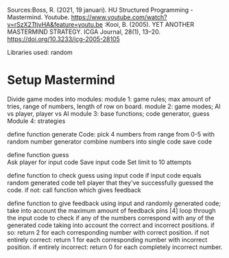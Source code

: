 Sources:Boss, R. (2021, 19 januari). HU Structured Programming - Mastermind. Youtube. https://www.youtube.com/watch?v=rSzX2TtjvHA&feature=youtu.be
       :Kooi, B. (2005). YET ANOTHER MASTERMIND STRATEGY. ICGA Journal, 28(1), 13–20. https://doi.org/10.3233/icg-2005-28105

Libraries used: 
random



# Setup Mastermind
Divide game modes into modules:
module 1: game rules; max amount of tries, range of numbers, length of row on board. 
module 2: game modes; AI vs player, player vs AI
module 3: base functions; code generator, guess
Module 4: strategies

define function generate Code:
  pick 4 numbers from range from 0-5 with random number generator
  combine numbers into single code
  save code
  
define function guess   
  Ask player for input code
  Save input code
  Set limit to 10 attempts
  
define function to check guess using input code
  if input code equals random generated code
    tell player that they've successfully guessed the code.
  if not: call function which gives feedback

define function to give feedback using input and randomly generated code; take into account the maximum amount of feedback pins [4]
  loop through the input code to check if any of the numbers correspond with any of the generated code taking into account the correct and incorrect positions.
  if so: return 2 for each corresponding number with correct position.
  if not entirely correct: return 1 for each corresponding number with incorrect position.
  if entirely incorrect: return 0 for each completely incorrect number.
